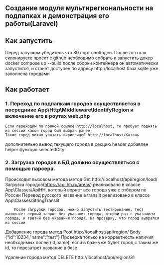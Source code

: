 ## Создание модуля мультирегиональности на подпапках и демонстрация его работы(Laravel)

## Как запустить

Перед запуском убедитесь что 80 порт свободен.
После того как склонируете проект с github необходимо собрать и запустить докер docker compose up --build
после сборки контейнера он автоматически запустится, и станет доступен по адресу http://localhost 
база sqlite уже заполнена городами

## Как работает

### 1. Переход по подпапкам городов осуществляется в посреднике App\Http\Middleware\IdentifyRegion и включение его в роутах web.php 
    Если переходим по прямой ссылке http://localhost, то пробует поднять из сессии какой город был выбран ранее
    Также город можно указать кириллицей http://localhost/Казань

дополнительно вывод текущего города в секцию header добавлен helper функция selectedCity 


### 2. Загрузка городов в БД должно осуществляться с помощью парсера.

Происходит вызовом метода 
    метод Get http://localhost/api/region/load/
        Загрузка городов(https://api.hh.ru/areas) реализовано в классе App\Classes\ApiHH, который вернет все города уже с отбором по России
        Перевод русского название в translit реализовано в классе App\Classes\StringTranslit

        После загрузки городов, можно запустить тестирование. Тест выполняет первый запрос без указания города, второй раз с указанием города, и третий без указания города. На проверку, что город выбрался из сессии

Добавление города
    метод Post http://localhost/api/region/
    Body {"id":10234,"name":"test"}
    Проверка только на корректность наличия необходимых полей (id,name), если в базе уже будет город с таким же id, то перезатрет название в базе

Удаление города
    метод DELETE http://localhost/api/region/31


